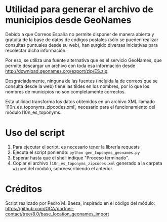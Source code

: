 Utilidad para generar el archivo de municipios desde GeoNames
=============================================================

Debido a que Correos España no permite disponer de manera abierta y gratuita 
de la base de datos de códigos postales (sólo se pueden realizar consultas 
puntuales desde su web), han surgido diversas iniciativas para recolectar 
dicha información. 

Por eso, se utiliza una fuente alternativa que es el servicio GeoNames, que 
permite descargar un archivo con toda esa información desde
http://download.geonames.org/export/zip/ES.zip.

Desgraciadamente, ninguna de las fuentes (incluida la de correos que se 
consulta desde la web) tiene las tildes en los nombres, por lo que los nombres 
de municipios no son completamente correctos.

Esta utilidad transforma los datos obtenidos en un archivo XML llamado
'l10n_es_toponyms_zipcodes.xml', necesario para el funcionamiento del módulo 
l10n_es_toponyms.

Uso del script
==============

1. Para ejecutar el script, es necesario tener la librería requests
2. Ejecuta el script poniendo: `python gen_toponyms_geonames.py`
3. Esperar hasta que el shell indique "Proceso terminado".
4. Copiar el archivo `l10n_es_toponyms_zipcodes.xml` generado a la carpeta 
   `wizard` del módulo, sobreescribiendo el anterior.

Créditos
========
Script realizado por Pedro M. Baeza, inspirado en el código del módulo:
https://github.com/OCA/partner-contact/tree/8.0/base_location_geonames_import

